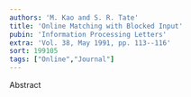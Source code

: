 ```yaml
---
authors: 'M. Kao and S. R. Tate'
title: 'Online Matching with Blocked Input'
pubin: 'Information Processing Letters'
extra: 'Vol. 38, May 1991, pp. 113--116'
sort: 199105
tags: ["Online","Journal"]
---
```

Abstract
